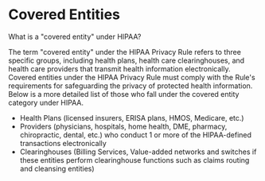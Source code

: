 # Covered Entities

What is a "covered entity" under HIPAA?


The term "covered entity" under the HIPAA Privacy Rule refers to three specific groups, including health plans, health care clearinghouses, and health care providers that transmit health information electronically.  Covered entities under the HIPAA Privacy Rule must comply with the Rule's requirements for safeguarding the privacy of protected health information.  Below is a more detailed list of those who fall under the covered entity category under HIPAA.

- Health Plans (licensed insurers, ERISA plans, HMOS, Medicare, etc.)
- Providers (physicians, hospitals, home health, DME, pharmacy, chiropractic, dental, etc.) who conduct 1 or more of the HIPAA-defined transactions electronically
- Clearinghouses (Billing Services, Value-added networks and switches if these entities perform clearinghouse functions such as claims routing and cleansing entities)